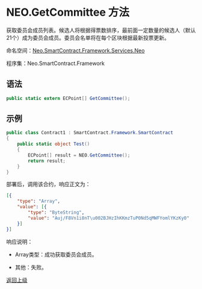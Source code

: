 # NEO.GetCommittee 方法

获取委员会成员列表。候选人将根据得票数排序，最前面一定数量的候选人（默认21个）成为委员会成员。委员会名单将在每个区块根据最新投票更新。

命名空间：[Neo.SmartContract.Framework.Services.Neo](../../neo.md)

程序集：Neo.SmartContract.Framework

## 语法

```c#
public static extern ECPoint[] GetCommittee();
```

## 示例

```c#
public class Contract1 : SmartContract.Framework.SmartContract
{
    public static object Test()
    {
        ECPoint[] result = NEO.GetCommittee();
        return result;
    }
}
```

部署后，调用该合约，响应正文为：

```json
[{
	"type": "Array",
	"value": [{
		"type": "ByteString",
		"value": "Auj/F8Vn1i8nT\u002BJHzIhKKmzTuP0Nd5qMWFYomlYKzKy0"
	}]
}]
```

响应说明：

- Array类型：成功获取委员会成员。

- 其他：失败。

[返回上级](../Neo.md)